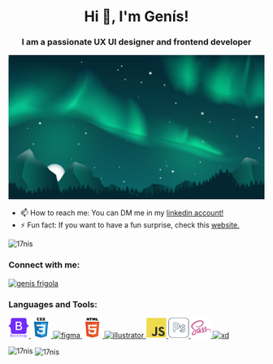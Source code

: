 <h1 align="center">Hi 👋, I'm Genís!</h1>
<h3 align="center">I am a passionate UX UI designer and frontend developer</h3>

![name-of-you-image](https://github.com/17nis/17nis/blob/main/with%20snow.png)

- 📫 How to reach me: You can DM me in my <a href="https://www.linkedin.com/in/gfrigola/"> linkedin account! </a>
- ⚡ Fun fact: If you want to have a fun surprise, check this <a href="https://matias.ma/nsfw/"> website.</a>

<p align="left"> <img src="https://komarev.com/ghpvc/?username=17nis&label=Profile%20views&color=0e75b6&style=flat" alt="17nis" /> </p>

<h3 align="left">Connect with me:</h3>
<p align="left">
<a href="https://linkedin.com/in/genís frigola" target="blank"><img align="center" src="https://cdn.jsdelivr.net/npm/simple-icons@3.0.1/icons/linkedin.svg" alt="genís frigola" height="30" width="40" /></a>
</p>

<h3 align="left">Languages and Tools:</h3>
<p align="left"> <a href="https://getbootstrap.com" target="_blank"> <img src="https://raw.githubusercontent.com/devicons/devicon/master/icons/bootstrap/bootstrap-plain-wordmark.svg" alt="bootstrap" width="40" height="40"/> </a> <a href="https://www.w3schools.com/css/" target="_blank"> <img src="https://raw.githubusercontent.com/devicons/devicon/master/icons/css3/css3-original-wordmark.svg" alt="css3" width="40" height="40"/> </a> <a href="https://www.figma.com/" target="_blank"> <img src="https://www.vectorlogo.zone/logos/figma/figma-icon.svg" alt="figma" width="40" height="40"/> </a> <a href="https://www.w3.org/html/" target="_blank"> <img src="https://raw.githubusercontent.com/devicons/devicon/master/icons/html5/html5-original-wordmark.svg" alt="html5" width="40" height="40"/> </a> <a href="https://www.adobe.com/in/products/illustrator.html" target="_blank"> <img src="https://www.vectorlogo.zone/logos/adobe_illustrator/adobe_illustrator-icon.svg" alt="illustrator" width="40" height="40"/> </a> <a href="https://developer.mozilla.org/en-US/docs/Web/JavaScript" target="_blank"> <img src="https://raw.githubusercontent.com/devicons/devicon/master/icons/javascript/javascript-original.svg" alt="javascript" width="40" height="40"/> </a> <a href="https://www.photoshop.com/en" target="_blank"> <img src="https://raw.githubusercontent.com/devicons/devicon/master/icons/photoshop/photoshop-line.svg" alt="photoshop" width="40" height="40"/> </a> <a href="https://sass-lang.com" target="_blank"> <img src="https://raw.githubusercontent.com/devicons/devicon/master/icons/sass/sass-original.svg" alt="sass" width="40" height="40"/> </a> <a href="https://www.adobe.com/products/xd.html" target="_blank"> <img src="https://cdn.worldvectorlogo.com/logos/adobe-xd.svg" alt="xd" width="40" height="40"/> </a> </p>

<p><img align="left" src="https://github-readme-stats.vercel.app/api/top-langs?username=17nis&show_icons=true&locale=en&layout=compact" alt="17nis" /></p>

<p>&nbsp;<img align="center" src="https://github-readme-stats.vercel.app/api?username=17nis&show_icons=true&locale=en" alt="17nis" /></p>
